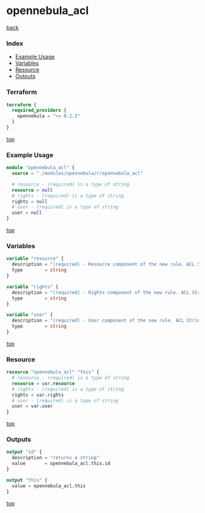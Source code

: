 # opennebula_acl

[back](../opennebula.md)

### Index

- [Example Usage](#example-usage)
- [Variables](#variables)
- [Resource](#resource)
- [Outputs](#outputs)

### Terraform

```terraform
terraform {
  required_providers {
    opennebula = ">= 0.2.2"
  }
}
```

[top](#index)

### Example Usage

```terraform
module "opennebula_acl" {
  source = "./modules/opennebula/r/opennebula_acl"

  # resource - (required) is a type of string
  resource = null
  # rights - (required) is a type of string
  rights = null
  # user - (required) is a type of string
  user = null
}
```

[top](#index)

### Variables

```terraform
variable "resource" {
  description = "(required) - Resource component of the new rule. ACL String Syntax is expected."
  type        = string
}

variable "rights" {
  description = "(required) - Rights component of the new rule. ACL String Syntax is expected."
  type        = string
}

variable "user" {
  description = "(required) - User component of the new rule. ACL String Syntax is expected."
  type        = string
}
```

[top](#index)

### Resource

```terraform
resource "opennebula_acl" "this" {
  # resource - (required) is a type of string
  resource = var.resource
  # rights - (required) is a type of string
  rights = var.rights
  # user - (required) is a type of string
  user = var.user
}
```

[top](#index)

### Outputs

```terraform
output "id" {
  description = "returns a string"
  value       = opennebula_acl.this.id
}

output "this" {
  value = opennebula_acl.this
}
```

[top](#index)